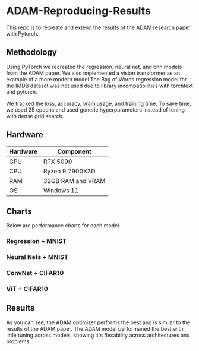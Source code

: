 # ADAM-Reproducing-Results
This repo is to recreate and extend the results of the [ADAM research paper](https://arxiv.org/abs/1412.6980) with Pytorch.

## Methodology
Using PyTorch we recreated the regression, neural net, and cnn models from the ADAM paper. We also implemented a vision transformer as an example of a more modern model.The Bag of Words regression model for the IMDB dataset was not used due to library incompatibilities with torchtext and pytorch.  

We tracked the loss, accuracy, vram usage, and training time. 
To save time, we used 25 epochs and used generic hyperparameters instead of tuning with dense grid search.



## Hardware
| Hardware                      | Component         |
|-------------------------------|-------------------|
| GPU                           | RTX 5090          |
| CPU                           | Ryzen 9 7900X3D   |
| RAM                           | 32GB RAM and VRAM |
| OS                            | Windows 11        |


## Charts
Below are performance charts for each model.
### Regression + MNIST

### Neural Nets + MNIST

### ConvNet + CIFAR10

### ViT + CIFAR10

## Results
As you can see, the ADAM optimizer performs the best and is similar to the results of the ADAM paper. The ADAM model performaned the best with little tuning across models, showing it's flexability across architectures and problems. 